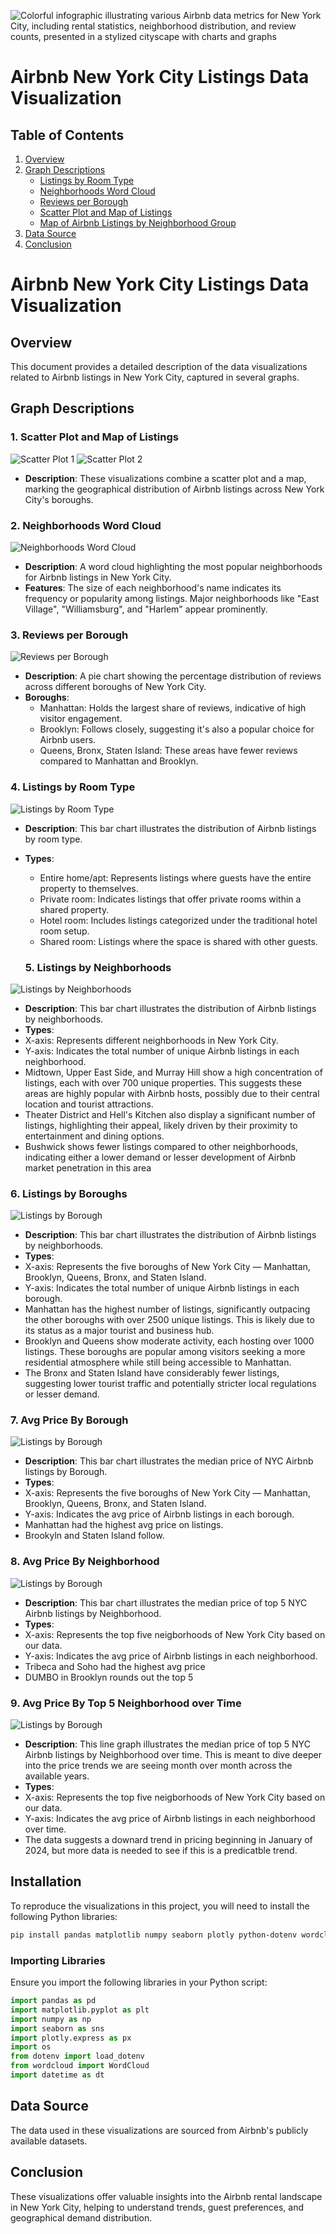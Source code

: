![Colorful infographic illustrating various Airbnb data metrics for New York City, including rental statistics, neighborhood distribution, and review counts, presented in a stylized cityscape with charts and graphs](./Images/Airbnb%20Graphic.webp)

# Airbnb New York City Listings Data Visualization

## Table of Contents

1. [Overview](#overview)
2. [Graph Descriptions](#graph-descriptions)
   - [Listings by Room Type](#1-listings-by-room-type)
   - [Neighborhoods Word Cloud](#2-neighborhoods-word-cloud)
   - [Reviews per Borough](#3-reviews-per-borough)
   - [Scatter Plot and Map of Listings](#4-scatter-plot-and-map-of-listings)
   - [Map of Airbnb Listings by Neighborhood Group](#5-map-of-airbnb-listings-by-neighborhood-group)
3. [Data Source](#data-source)
4. [Conclusion](#conclusion)

# Airbnb New York City Listings Data Visualization

## Overview

This document provides a detailed description of the data visualizations related to Airbnb listings in New York City, captured in several graphs.

## Graph Descriptions

### 1. Scatter Plot and Map of Listings

![Scatter Plot 1](./Images/Vadim%20-%20Scatter%20Plot%20of%20NYC.png)
![Scatter Plot 2](./Images/Vadim%20-%20Scatter%20Plot%20+%20Map.png)

- **Description**: These visualizations combine a scatter plot and a map, marking the geographical distribution of Airbnb listings across New York City's boroughs.

### 2. Neighborhoods Word Cloud

![Neighborhoods Word Cloud](./Images/Vadim%20-%20Neighberhoods%20Word%20Cloud.png)

- **Description**: A word cloud highlighting the most popular neighborhoods for Airbnb listings in New York City.
- **Features**: The size of each neighborhood's name indicates its frequency or popularity among listings. Major neighborhoods like "East Village", "Williamsburg", and "Harlem" appear prominently.

### 3. Reviews per Borough

![Reviews per Borough](./Images/Vadim%20-%20Reviews%20per%20Borough.png)

- **Description**: A pie chart showing the percentage distribution of reviews across different boroughs of New York City.
- **Boroughs**:
  - Manhattan: Holds the largest share of reviews, indicative of high visitor engagement.
  - Brooklyn: Follows closely, suggesting it's also a popular choice for Airbnb users.
  - Queens, Bronx, Staten Island: These areas have fewer reviews compared to Manhattan and Brooklyn.

### 4. Listings by Room Type

![Listings by Room Type](./Images/Vadim%20-%20Listings%20by%20Room%20Type.png)

- **Description**: This bar chart illustrates the distribution of Airbnb listings by room type.
- **Types**:
  - Entire home/apt: Represents listings where guests have the entire property to themselves.
  - Private room: Indicates listings that offer private rooms within a shared property.
  - Hotel room: Includes listings categorized under the traditional hotel room setup.
  - Shared room: Listings where the space is shared with other guests.


  ### 5. Listings by Neighborhoods

![Listings by Neighborhoods](./Images/Ramona%20%20-%20Listing%20by%20Neighborhood.png)

- **Description**: This bar chart illustrates the distribution of Airbnb listings by neighborhoods.
- **Types**:
- X-axis: Represents different neighborhoods in New York City.
- Y-axis: Indicates the total number of unique Airbnb listings in each neighborhood.
- Midtown, Upper East Side, and Murray Hill show a high concentration of listings, each with over 700 unique properties. This suggests these areas are highly popular with Airbnb hosts, possibly due to their central location and tourist attractions.
- Theater District and Hell's Kitchen also display a significant number of listings, highlighting their appeal, likely driven by their proximity to entertainment and dining options.
- Bushwick shows fewer listings compared to other neighborhoods, indicating either a lower demand or lesser development of Airbnb market penetration in this area


### 6. Listings by Boroughs

![Listings by Borough](./Images/Ramona%20-%20Listing%20by%20Borough.png)

- **Description**: This bar chart illustrates the distribution of Airbnb listings by neighborhoods.
- **Types**:
- X-axis: Represents the five boroughs of New York City — Manhattan, Brooklyn, Queens, Bronx, and Staten Island.
- Y-axis: Indicates the total number of unique Airbnb listings in each borough.
- Manhattan has the highest number of listings, significantly outpacing the other boroughs with over 2500 unique listings. This is likely due to its status as a major tourist and business hub.
- Brooklyn and Queens show moderate activity, each hosting over 1000 listings. These boroughs are popular among visitors seeking a more residential atmosphere while still being accessible to Manhattan.
- The Bronx and Staten Island have considerably fewer listings, suggesting lower tourist traffic and potentially stricter local regulations or lesser demand.

### 7. Avg Price By Borough

![Listings by Borough](./Images/Danny_Avg%20Price%20per%20Borough.png)

- **Description**: This bar chart illustrates the median price of NYC Airbnb listings by Borough.
- **Types**:
- X-axis: Represents the five boroughs of New York City — Manhattan, Brooklyn, Queens, Bronx, and Staten Island.
- Y-axis: Indicates the avg price of Airbnb listings in each borough.
- Manhattan had the highest avg price on listings.
- Brookyln and Staten Island follow. 

### 8. Avg Price By Neighborhood

![Listings by Borough](./Images/Danny_Top%205%20Average%20Price%20per%20Neighborhood.png)

- **Description**: This bar chart illustrates the median price of top 5 NYC Airbnb listings by Neighborhood.
- **Types**:
- X-axis: Represents the top five neigborhoods of New York City based on our data.
- Y-axis: Indicates the avg price of Airbnb listings in each neighborhood.
- Tribeca and Soho had the highest avg price
- DUMBO in Brooklyn rounds out the top 5

### 9. Avg Price By Top 5 Neighborhood over Time

![Listings by Borough](./Images/Danny_AirBnB_Price_by_Top_5_Neighborhood_Over_Time.png)

- **Description**: This line graph illustrates the median price of top 5 NYC Airbnb listings by Neighborhood over time.  This is meant to dive deeper into the price trends we are seeing month over month across the available years.
- **Types**:
- X-axis: Represents the top five neigborhoods of New York City based on our data.
- Y-axis: Indicates the avg price of Airbnb listings in each neighborhood over time.
- The data suggests a downard trend in pricing beginning in January of 2024, but more data is needed to see if this is a predicatble trend.

## Installation

To reproduce the visualizations in this project, you will need to install the following Python libraries:

```bash
pip install pandas matplotlib numpy seaborn plotly python-dotenv wordcloud
```

### Importing Libraries

Ensure you import the following libraries in your Python script:

```python
import pandas as pd
import matplotlib.pyplot as plt
import numpy as np
import seaborn as sns
import plotly.express as px
import os
from dotenv import load_dotenv
from wordcloud import WordCloud
import datetime as dt
```

## Data Source

The data used in these visualizations are sourced from Airbnb's publicly available datasets.

## Conclusion

These visualizations offer valuable insights into the Airbnb rental landscape in New York City, helping to understand trends, guest preferences, and geographical demand distribution.
